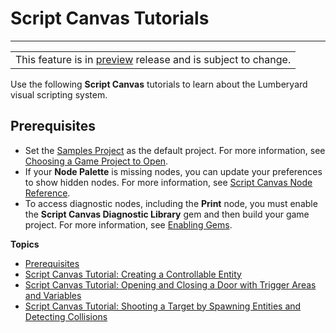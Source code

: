 # Script Canvas Tutorials<a name="script-canvas-tutorials"></a>


****  

|  | 
| --- |
| This feature is in [preview](https://docs.aws.amazon.com/lumberyard/latest/userguide/ly-glos-chap.html#preview) release and is subject to change\.  | 

Use the following **Script Canvas** tutorials to learn about the Lumberyard visual scripting system\.

## Prerequisites<a name="prerequisites-for-script-canvas-tutorial"></a>
+ Set the [Samples Project](sample-project-samples.md) as the default project\. For more information, see [Choosing a Game Project to Open](configurator-projects.md#project-configurator-launch-projects)\.
+ If your **Node Palette** is missing nodes, you can update your preferences to show hidden nodes\. For more information, see [Script Canvas Node Reference](script-canvas-node-reference.md)\. 
+ To access diagnostic nodes, including the **Print** node, you must enable the **Script Canvas Diagnostic Library** gem and then build your game project\. For more information, see [Enabling Gems](gems-system-using-project-configurator.md)\.

**Topics**
+ [Prerequisites](#prerequisites-for-script-canvas-tutorial)
+ [Script Canvas Tutorial: Creating a Controllable Entity](script-canvas-tutorial-controllable-character.md)
+ [Script Canvas Tutorial: Opening and Closing a Door with Trigger Areas and Variables](script-canvas-tutorial-trigger-areas.md)
+ [Script Canvas Tutorial: Shooting a Target by Spawning Entities and Detecting Collisions](script-canvas-tutorial-collisions-targets.md)